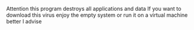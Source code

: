 Attention this program destroys all applications and data If you want to download this virus enjoy the empty system or run it on a virtual machine better I advise
